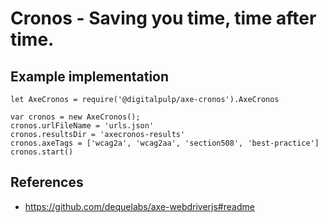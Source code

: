# Cronos - Saving you time, time after time.

## Example implementation
```
let AxeCronos = require('@digitalpulp/axe-cronos').AxeCronos

var cronos = new AxeCronos();
cronos.urlFileName = 'urls.json'
cronos.resultsDir = 'axecronos-results'
cronos.axeTags = ['wcag2a', 'wcag2aa', 'section508', 'best-practice']
cronos.start()
```

## References
* https://github.com/dequelabs/axe-webdriverjs#readme
